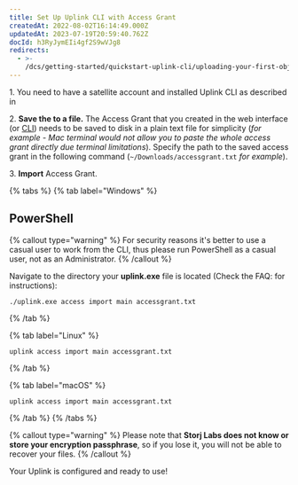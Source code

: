 ```yaml
---
title: Set Up Uplink CLI with Access Grant
createdAt: 2022-08-02T16:14:49.000Z
updatedAt: 2023-07-19T20:59:40.762Z
docId: h3RyJymEIi4gf2S9wVJg8
redirects:
  - >-
    /dcs/getting-started/quickstart-uplink-cli/uploading-your-first-object/set-up-uplink-cli
---
```


1\. You need to have a satellite account and installed Uplink CLI as described in [](docId\:TbMdOGCAXNWyPpQmH6EOq)

2\. **Save the **[](docId\:b4-QgUOxVHDHSIWpAf3hG)** to a file.** The Access Grant that you created in the web interface (or [](docId\:OXSINcFRuVMBacPvswwNU)[CLI]()) needs to be saved to disk in a plain text file for simplicity (*for example - Mac terminal would not allow you to paste the whole access grant directly due terminal limitations*). Specify the path to the saved access grant in the following command (`~/Downloads/accessgrant.txt` *for example*).

3\. **Import** Access Grant.

{% tabs %}
{% tab label="Windows" %}
## PowerShell

{% callout type="warning"  %} 
For security reasons it's better to use a casual user to work from the CLI, thus please run PowerShell as a casual user, not as an Administrator.
{% /callout %}

Navigate to the directory your **uplink.exe** file is located (Check the FAQ: [](docId:4qPQxa8HlvDIO1Kgqa2No) for instructions):&#x20;


```Text
./uplink.exe access import main accessgrant.txt
```
{% /tab %}

{% tab label="Linux" %}
```Text
uplink access import main accessgrant.txt
```
{% /tab %}

{% tab label="macOS" %}
```Text
uplink access import main accessgrant.txt
```
{% /tab %}
{% /tabs %}

{% callout type="warning"  %} 
Please note that **Storj Labs does not know or store your encryption passphrase**, so if you lose it, you will not be able to recover your files.
{% /callout %}

Your Uplink is configured and ready to use!

